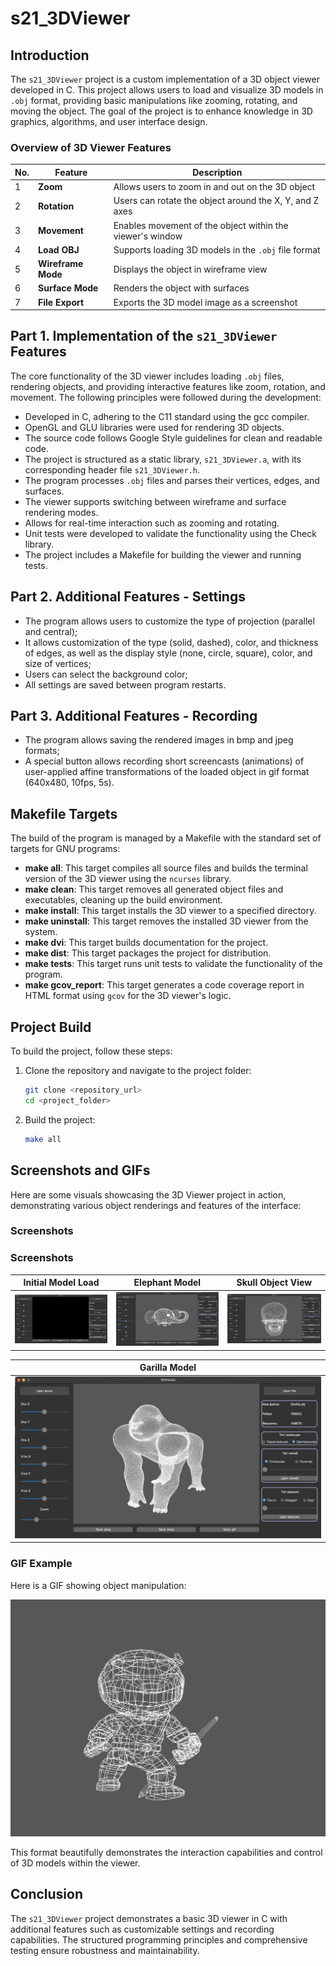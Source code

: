 # s21_3DViewer

## Introduction

The `s21_3DViewer` project is a custom implementation of a 3D object viewer developed in C. This project allows users to load and visualize 3D models in `.obj` format, providing basic manipulations like zooming, rotating, and moving the object. The goal of the project is to enhance knowledge in 3D graphics, algorithms, and user interface design.

### Overview of 3D Viewer Features

| No. | Feature              | Description                                         |
| --- | -------------------- | --------------------------------------------------- |
| 1   | **Zoom**             | Allows users to zoom in and out on the 3D object    |
| 2   | **Rotation**         | Users can rotate the object around the X, Y, and Z axes |
| 3   | **Movement**         | Enables movement of the object within the viewer's window |
| 4   | **Load OBJ**         | Supports loading 3D models in the `.obj` file format |
| 5   | **Wireframe Mode**    | Displays the object in wireframe view               |
| 6   | **Surface Mode**     | Renders the object with surfaces                    |
| 7   | **File Export**      | Exports the 3D model image as a screenshot          |

## Part 1. Implementation of the `s21_3DViewer` Features

The core functionality of the 3D viewer includes loading `.obj` files, rendering objects, and providing interactive features like zoom, rotation, and movement. The following principles were followed during the development:

- Developed in C, adhering to the C11 standard using the gcc compiler.
- OpenGL and GLU libraries were used for rendering 3D objects.
- The source code follows Google Style guidelines for clean and readable code.
- The project is structured as a static library, `s21_3DViewer.a`, with its corresponding header file `s21_3DViewer.h`.
- The program processes `.obj` files and parses their vertices, edges, and surfaces.
- The viewer supports switching between wireframe and surface rendering modes.
- Allows for real-time interaction such as zooming and rotating.
- Unit tests were developed to validate the functionality using the Check library.
- The project includes a Makefile for building the viewer and running tests.

## Part 2. Additional Features - Settings

- The program allows users to customize the type of projection (parallel and central);
- It allows customization of the type (solid, dashed), color, and thickness of edges, as well as the display style (none, circle, square), color, and size of vertices;
- Users can select the background color;
- All settings are saved between program restarts.

## Part 3. Additional Features - Recording

- The program allows saving the rendered images in bmp and jpeg formats;
- A special button allows recording short screencasts (animations) of user-applied affine transformations of the loaded object in gif format (640x480, 10fps, 5s).

## Makefile Targets

The build of the program is managed by a Makefile with the standard set of targets for GNU programs:

- **make all**: This target compiles all source files and builds the terminal version of the 3D viewer using the `ncurses` library.
- **make clean**: This target removes all generated object files and executables, cleaning up the build environment.
- **make install**: This target installs the 3D viewer to a specified directory.
- **make uninstall**: This target removes the installed 3D viewer from the system.
- **make dvi**: This target builds documentation for the project.
- **make dist**: This target packages the project for distribution.
- **make tests**: This target runs unit tests to validate the functionality of the program.
- **make gcov_report**: This target generates a code coverage report in HTML format using `gcov` for the 3D viewer's logic.

## Project Build

To build the project, follow these steps:

1. Clone the repository and navigate to the project folder:

    ```bash
    git clone <repository_url>
    cd <project_folder>
    ```

2. Build the project:

    ```bash
    make all
    ```


## Screenshots and GIFs

Here are some visuals showcasing the 3D Viewer project in action, demonstrating various object renderings and features of the interface:

### Screenshots

### Screenshots

| Initial Model Load | Elephant Model | Skull Object View |
|-------------------|-------------------|-------------------|
| ![Initial View](src/screenshot/Screenshot1.png) | ![Custom Object](src/screenshot/Screenshot2.png) | ![Skull Object](src/screenshot/Screenshot4.png) |

| Garilla Model |
|----------------|
| ![Elephant Model](src/screenshot/Screenshot5.png) |


### GIF Example

Here is a GIF showing object manipulation:

![Bison Pose Gif](src/screenshot/bison_pose.gif)

This format beautifully demonstrates the interaction capabilities and control of 3D models within the viewer.

## Conclusion

The `s21_3DViewer` project demonstrates a basic 3D viewer in C with additional features such as customizable settings and recording capabilities. The structured programming principles and comprehensive testing ensure robustness and maintainability.